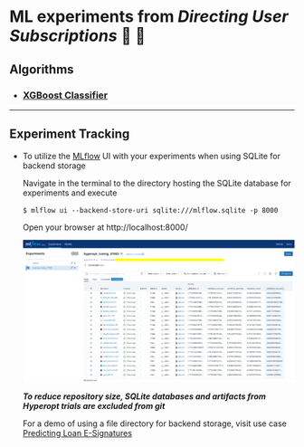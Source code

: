 # ML experiments from _Directing User Subscriptions_ 🧪 🤖

## Algorithms

- ### [XGBoost Classifier](./mlflow_xgb/README.md)

---

## Experiment Tracking

- To utilize the [MLflow](https://mlflow.org/) UI with your experiments when using SQLite for backend storage

  Navigate in the terminal to the directory hosting the SQLite database for experiments and execute

  ```
  $ mlflow ui --backend-store-uri sqlite:///mlflow.sqlite -p 8000
  ```

  Open your browser at http://localhost:8000/

  <img src="../../images/mlflow-ui-subscriptions.png" width="800">

  **_To reduce repository size, SQLite databases and artifacts from Hyperopt trials are excluded from git_**

  For a demo of using a file directory for backend storage, visit use case [Predicting Loan E-Signatures](../../predicting-loan-signatures/README.md)
